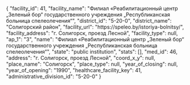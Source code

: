 {
    "facility_id": 41,
    "facility_name": "Филиал «Реабилитационный центр „Зеленый бор“ государственного учреждения „Республиканская больница спелеолечения“",
    "district_id": "5-20-0",
    "district_name": "Солигорский район",
    "facility_url": "https:\/\/speleo.by\/istoriya-bolnitsy\/",
    "facility_address": "г. Солигорск, проезд Лесной",
    "facility_type": null,
    "ap_1": "3",
    "name": "Филиал «Реабилитационный центр „Зеленый бор“ государственного учреждения „Республиканская больница спелеолечения“",
    "state": "public institution",
    "stats": [],
    "med_id": 46,
    "address": "г. Солигорск, проезд Лесной",
    "coord_x_y": null,
    "place_name": "Солигорск",
    "place_type": null,
    "year_of_closing": null,
    "year_of_opening": "1990",
    "healthcare_facility_key": 41,
    "administrative_division_id": "5-20-0"
}
